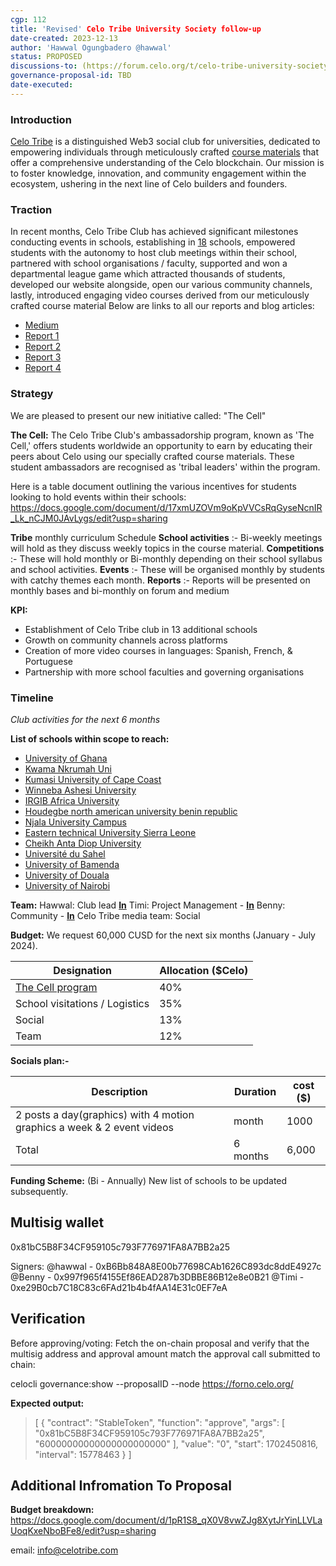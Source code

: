 ```yaml
---
cgp: 112
title: 'Revised' Celo Tribe University Society follow-up
date-created: 2023-12-13
author: 'Hawwal Ogungbadero @hawwal'
status: PROPOSED
discussions-to: (https://forum.celo.org/t/celo-tribe-university-society-follow-up-h1-draft/7470?u=hawwal)
governance-proposal-id: TBD
date-executed:
---
```


### Introduction
[Celo Tribe](www.celotribe.com) is a distinguished Web3 social club for universities, dedicated to empowering individuals through meticulously crafted [course materials](https://docs.google.com/document/d/17AnuW31fIXNZ9d3len6wkK5lsZg1rFiOtxES9rhchLs/edit?usp=sharing) that offer a comprehensive understanding of the Celo blockchain. Our mission is to foster knowledge, innovation, and community engagement within the ecosystem, ushering in the next line of Celo builders and founders. 

### Traction
In recent months, Celo Tribe Club has achieved significant milestones conducting events in schools, establishing in [18](https://docs.google.com/document/d/1iTLf3_x346SeHHwpMN51TkRVvxPIMwLtsWxTfSG25pg/edit?usp=sharing) schools, empowered students with the autonomy to host club meetings within their school, partnered with school organisations / faculty, supported and won a departmental league game which attracted thousands of students, developed our website alongside, open our various community channels, lastly, introduced engaging video courses derived from our meticulously crafted course material
Below are links to all our reports and blog articles:
* [Medium](https://medium.com/@celotribeclub)
* [Report 1](https://forum.celo.org/t/proposal-celo-tribe-web3-social-club-for-universities/4861/20?u=hawwal)
* [Report 2](https://forum.celo.org/t/proposal-celo-tribe-web3-social-club-for-universities/4861/21?u=hawwal)
* [Report 3](https://forum.celo.org/t/report-celo-tribe-club-september-october/6846?u=hawwal)
* [Report 4](https://forum.celo.org/t/report-celo-tribe-club-november-december-2023/7042?u=hawwal)

### Strategy
We are pleased to present our new initiative called: "The Cell"

**The Cell:**
The Celo Tribe Club's ambassadorship program, known as 'The Cell,' offers students worldwide an opportunity to earn by educating their peers about Celo using our specially crafted course materials. These student ambassadors are recognised as 'tribal leaders' within the program.

Here is a table document outlining the various incentives for students looking to hold events within their schools:
https://docs.google.com/document/d/17xmUZOVm9oKpVVCsRqGyseNcnIR_Lk_nCJM0JAvLygs/edit?usp=sharing

**Tribe** monthly curriculum Schedule
**School activities** :- Bi-weekly meetings will hold as they discuss weekly topics in the course material.
**Competitions** :- These will hold monthly or Bi-monthly depending on their school syllabus and school activities.
**Events** :- These will be organised monthly by students with catchy themes each month.
**Reports** :- Reports will be presented on monthly bases and bi-monthly on forum and medium

**KPI:**
* Establishment of Celo Tribe club in 13 additional schools
* Growth on community channels across platforms
* Creation of more video courses in languages: Spanish, French, & Portuguese
* Partnership with more school faculties and governing organisations

### Timeline
*Club activities for the next 6 months*

**List of schools within scope to reach:**
* [University of Ghana](https://www.ug.edu.gh/)
* [Kwama Nkrumah Uni](https://www.knust.edu.gh/)
* [Kumasi University of Cape Coast](https://ucc.edu.gh/)
* [Winneba Ashesi University](https://www.ashesi.edu.gh/)
* [IRGIB Africa University](https://irgibafrica.university/)
* [Houdegbe north american university benin republic](https://houdegbeuniversity.org/)
* [Njala University Campus](https://njala.edu.sl/admissions)
* [Eastern technical University Sierra Leone](https://www.etusl.edu.sl/)
* [Cheikh Anta Diop University](https://www.ucad.sn/)
* [Université du Sahel](https://www.universitesahel.net/)
* [University of Bamenda](https://uniba.cm/)
* [University of Douala](https://www.univ-douala.cm/)
* [University of Nairobi](https://www.uonbi.ac.ke/)

**Team:**
Hawwal: Club lead **[In](https://www.linkedin.com/in/hawwal/)**
Timi: Project Management - **[In](https://www.linkedin.com/in/timi-phoenix-b61a01110)**
Benny: Community - **[In](https://www.linkedin.com/in/benedicta-nweke-912a1a67)**
Celo Tribe media team: Social

**Budget:**
We request 60,000 CUSD for the next six months (January - July 2024).

|Designation|Allocation ($Celo)|
| --- | --- |
|[The Cell program](https://docs.google.com/document/d/17xmUZOVm9oKpVVCsRqGyseNcnIR_Lk_nCJM0JAvLygs/edit?usp=sharing)|40%|
|School visitations / Logistics|35%|
|Social|13%|
|Team|12%|

**Socials plan:-**

|**Description**|**Duration**|**cost ($)**|
| --- | --- | --- |
|2 posts a day(graphics) with 4 motion graphics a week & 2 event videos|month|1000|
|Total|6 months|6,000|

**Funding Scheme:**
(Bi - Annually)
New list of schools to be updated subsequently.

## Multisig wallet

0x81bC5B8F34CF959105c793F776971FA8A7BB2a25

Signers:
@hawwal - 0xB6Bb848A8E00b77698CAb1626C893dc8ddE4927c
@Benny - 0x997f965f4155Ef86EAD287b3DBBE86B12e8e0B21
@Timi - 0xe29B0cb7C18C83c6FAd21b4b4fAA14E31c0EF7eA

## Verification
Before approving/voting: Fetch the on-chain proposal and verify that the multisig address and approval amount match the approval call submitted to chain:

celocli governance:show --proposalID <on-chain> --node https://forno.celo.org/

**Expected output:**

> [ { "contract": "StableToken", "function": "approve",
    "args": [
      "0x81bC5B8F34CF959105c793F776971FA8A7BB2a25",
      "60000000000000000000000"
    ], "value": "0",
    "start": 1702450816,
    "interval": 15778463
  }
]


## Additional Infromation To Proposal
**Budget breakdown:**
https://docs.google.com/document/d/1pR1S8_qX0V8vwZJg8XytJrYinLLVLaUoqKxeNboBFe8/edit?usp=sharing

email: [info@celotribe.com](mailto:info@celotribe.com)
